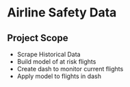 # Airline Safety Data


## Project Scope

* Scrape Historical Data 
* Build model of at risk flights
* Create dash to monitor current flights
* Apply model to flights in dash

